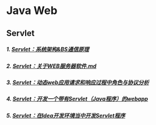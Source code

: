# Java Web

## Servlet

##### 1. [Servlet：系统架构&BS通信原理](https://github.com/camelliaxiaohua/JavaWeb/blob/master/servlet00/Servlet%EF%BC%9A%E7%B3%BB%E7%BB%9F%E6%9E%B6%E6%9E%84%26BS%E9%80%9A%E4%BF%A1%E5%8E%9F%E7%90%86.md)
##### 2. [Servlet：关于WEB服务器软件.md](https://github.com/camelliaxiaohua/JavaWeb/blob/master/servlet00/%20Servlet%EF%BC%9A%E5%85%B3%E4%BA%8EWEB%E6%9C%8D%E5%8A%A1%E5%99%A8%E8%BD%AF%E4%BB%B6.md)
##### 3. [Servlet：动态web应用请求和响应过程中角色与协议分析](https://github.com/camelliaxiaohua/JavaWeb/blob/master/servlet00/%20Servlet%EF%BC%9A%E5%8A%A8%E6%80%81web%E5%BA%94%E7%94%A8%E8%AF%B7%E6%B1%82%E5%92%8C%E5%93%8D%E5%BA%94%E8%BF%87%E7%A8%8B%E4%B8%AD%E8%A7%92%E8%89%B2%E4%B8%8E%E5%8D%8F%E8%AE%AE%E5%88%86%E6%9E%90.md)
##### 4. [Servlet：开发一个带有Servlet（Java程序）的webapp](https://github.com/camelliaxiaohua/JavaWeb/blob/master/servlet00/%20Servlet%EF%BC%9A%E5%BC%80%E5%8F%91%E4%B8%80%E4%B8%AA%E5%B8%A6%E6%9C%89Servlet%EF%BC%88Java%E7%A8%8B%E5%BA%8F%EF%BC%89%E7%9A%84webapp.md)
##### 5. [Servlet：在Idea开发环境当中开发Servlet程序](https://github.com/camelliaxiaohua/JavaWeb/blob/master/servlet01/document/Servlet%EF%BC%9A%E5%9C%A8Idea%E5%BC%80%E5%8F%91%E7%8E%AF%E5%A2%83%E5%BD%93%E4%B8%AD%E5%BC%80%E5%8F%91Servlet%E7%A8%8B%E5%BA%8F.md)